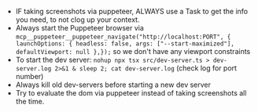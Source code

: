 - IF taking screenshots via puppeteer, ALWAYS use a Task to get the info you need, to not clog up your context.
- Always start the Puppeteer browser via `mcp__puppeteer__puppeteer_navigate("http://localhost:PORT", { launchOptions: { headless: false, args: ["--start-maximized"], defaultViewport: null },});` so we don't have any viewport constraints
- To start the dev server: `nohup npx tsx src/dev-server.ts > dev-server.log 2>&1 & sleep 2; cat dev-server.log` (check log for port number)
- Always kill old dev-servers before starting a new dev server
- Try to evaluate the dom via puppeteer instead of taking screenshots all the time.
